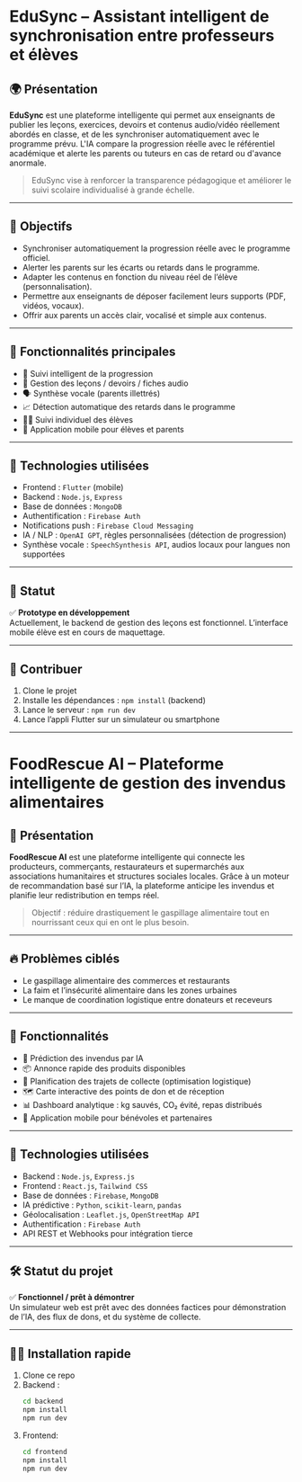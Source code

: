 # EduSync – Assistant intelligent de synchronisation entre professeurs et élèves

## 🌍 Présentation

**EduSync** est une plateforme intelligente qui permet aux enseignants de publier les leçons, exercices, devoirs et contenus audio/vidéo réellement abordés en classe, et de les synchroniser automatiquement avec le programme prévu. L'IA compare la progression réelle avec le référentiel académique et alerte les parents ou tuteurs en cas de retard ou d'avance anormale.

> EduSync vise à renforcer la transparence pédagogique et améliorer le suivi scolaire individualisé à grande échelle.

---

## 🎯 Objectifs

- Synchroniser automatiquement la progression réelle avec le programme officiel.
- Alerter les parents sur les écarts ou retards dans le programme.
- Adapter les contenus en fonction du niveau réel de l’élève (personnalisation).
- Permettre aux enseignants de déposer facilement leurs supports (PDF, vidéos, vocaux).
- Offrir aux parents un accès clair, vocalisé et simple aux contenus.

---

## 🧠 Fonctionnalités principales

- 📅 Suivi intelligent de la progression
- 🧾 Gestion des leçons / devoirs / fiches audio
- 🗣 Synthèse vocale (parents illettrés)
- 📈 Détection automatique des retards dans le programme
- 🧑‍🎓 Suivi individuel des élèves
- 📱 Application mobile pour élèves et parents

---

## 🧰 Technologies utilisées

- Frontend : `Flutter` (mobile)
- Backend : `Node.js`, `Express`
- Base de données : `MongoDB`
- Authentification : `Firebase Auth`
- Notifications push : `Firebase Cloud Messaging`
- IA / NLP : `OpenAI GPT`, règles personnalisées (détection de progression)
- Synthèse vocale : `SpeechSynthesis API`, audios locaux pour langues non supportées

---

## 🚧 Statut

✅ **Prototype en développement**  
Actuellement, le backend de gestion des leçons est fonctionnel. L’interface mobile élève est en cours de maquettage.

---

## 🤝 Contribuer

1. Clone le projet  
2. Installe les dépendances : `npm install` (backend)  
3. Lance le serveur : `npm run dev`  
4. Lance l’appli Flutter sur un simulateur ou smartphone

---

# FoodRescue AI – Plateforme intelligente de gestion des invendus alimentaires

## 🥗 Présentation

**FoodRescue AI** est une plateforme intelligente qui connecte les producteurs, commerçants, restaurateurs et supermarchés aux associations humanitaires et structures sociales locales. Grâce à un moteur de recommandation basé sur l’IA, la plateforme anticipe les invendus et planifie leur redistribution en temps réel.

> Objectif : réduire drastiquement le gaspillage alimentaire tout en nourrissant ceux qui en ont le plus besoin.

---

## 🔥 Problèmes ciblés

- Le gaspillage alimentaire des commerces et restaurants
- La faim et l’insécurité alimentaire dans les zones urbaines
- Le manque de coordination logistique entre donateurs et receveurs

---

## 🚀 Fonctionnalités

- 🔁 Prédiction des invendus par IA
- 📦 Annonce rapide des produits disponibles
- 🚛 Planification des trajets de collecte (optimisation logistique)
- 🗺️ Carte interactive des points de don et de réception
- 📊 Dashboard analytique : kg sauvés, CO₂ évité, repas distribués
- 📱 Application mobile pour bénévoles et partenaires

---

## 🧰 Technologies utilisées

- Backend : `Node.js`, `Express.js`
- Frontend : `React.js`, `Tailwind CSS`
- Base de données : `Firebase`, `MongoDB`
- IA prédictive : `Python`, `scikit-learn`, `pandas`
- Géolocalisation : `Leaflet.js`, `OpenStreetMap API`
- Authentification : `Firebase Auth`
- API REST et Webhooks pour intégration tierce

---

## 🛠️ Statut du projet

✅ **Fonctionnel / prêt à démontrer**  
Un simulateur web est prêt avec des données factices pour démonstration de l’IA, des flux de dons, et du système de collecte.

---

## 🧑‍💻 Installation rapide

1. Clone ce repo  
2. Backend :
   ```bash
   cd backend
   npm install
   npm run dev

3. Frontend:
   ```bash   
   cd frontend
   npm install
   npm run dev
